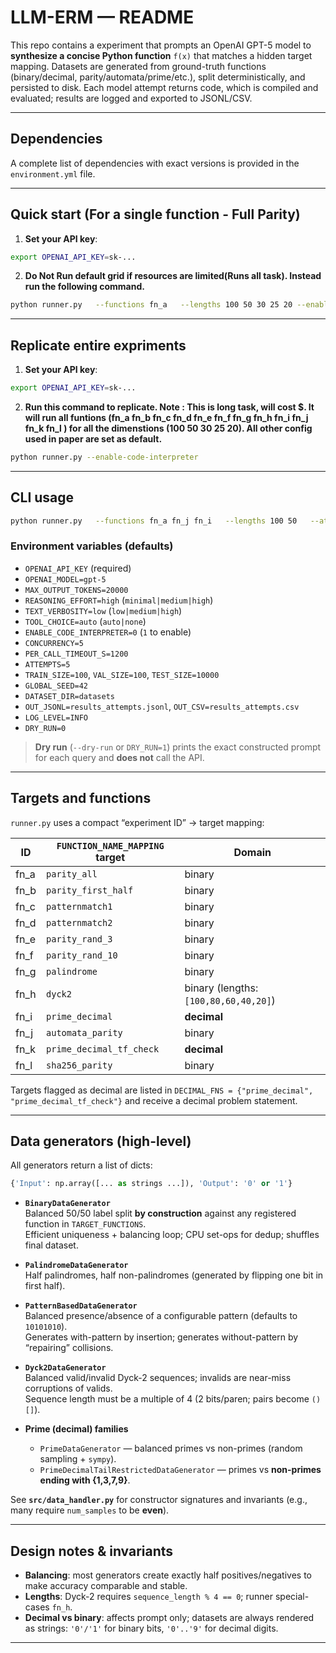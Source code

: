 # LLM-ERM — README

This repo contains a experiment that prompts an OpenAI GPT-5 model to **synthesize a concise Python function** `f(x)` that matches a hidden target mapping. Datasets are generated from ground-truth functions (binary/decimal, parity/automata/prime/etc.), split deterministically, and persisted to disk. Each model attempt returns code, which is compiled and evaluated; results are logged and exported to JSONL/CSV.

---

## Dependencies

A complete list of dependencies with exact versions is provided in the `environment.yml` file.

---

## Quick start (For a single function - Full Parity)

1) **Set your API key**:

```bash
export OPENAI_API_KEY=sk-...
```

2) **Do Not Run default grid if resources are limited(Runs all task). Instead run the following command.** 

```bash
python runner.py   --functions fn_a   --lengths 100 50 30 25 20 --enable-code-interpreter
```

---

## Replicate entire expriments

1) **Set your API key**:

```bash
export OPENAI_API_KEY=sk-...
```

2) **Run this command to replicate. Note : This is long task, will cost $. It will run all funtions (fn_a fn_b fn_c fn_d fn_e fn_f fn_g fn_h fn_i fn_j fn_k fn_l ) for all the dimenstions (100 50 30 25 20). All other config used in paper are set as default.** 

```bash
python runner.py --enable-code-interpreter
```
---

## CLI usage

```bash
python runner.py   --functions fn_a fn_j fn_i   --lengths 100 50   --attempts 8   --model gpt-5   --max-output-tokens 20000   --concurrency 5   --timeout 1200   --enable-code-interpreter   --verbosity low   --reasoning-effort high   --train-size 100 --val-size 100 --test-size 10000   --seed 42   --dataset-dir datasets   --out-jsonl results_attempts.jsonl   --out-csv results_attempts.csv
```

### Environment variables (defaults)

- `OPENAI_API_KEY` (required)
- `OPENAI_MODEL=gpt-5`
- `MAX_OUTPUT_TOKENS=20000`
- `REASONING_EFFORT=high` (`minimal|medium|high`)
- `TEXT_VERBOSITY=low` (`low|medium|high`)
- `TOOL_CHOICE=auto` (`auto|none`)
- `ENABLE_CODE_INTERPRETER=0` (`1` to enable)
- `CONCURRENCY=5`
- `PER_CALL_TIMEOUT_S=1200`
- `ATTEMPTS=5`
- `TRAIN_SIZE=100`, `VAL_SIZE=100`, `TEST_SIZE=10000`
- `GLOBAL_SEED=42`
- `DATASET_DIR=datasets`
- `OUT_JSONL=results_attempts.jsonl`, `OUT_CSV=results_attempts.csv`
- `LOG_LEVEL=INFO`
- `DRY_RUN=0`

> **Dry run** (`--dry-run` or `DRY_RUN=1`) prints the exact constructed prompt for each query and **does not** call the API.

---

## Targets and functions

`runner.py` uses a compact “experiment ID” → target mapping:

| ID   | `FUNCTION_NAME_MAPPING` target | Domain |
|------|-------------------------------|--------|
| fn_a | `parity_all`                  | binary |
| fn_b | `parity_first_half`           | binary |
| fn_c | `patternmatch1`               | binary |
| fn_d | `patternmatch2`               | binary |
| fn_e | `parity_rand_3`               | binary |
| fn_f | `parity_rand_10`              | binary |
| fn_g | `palindrome`                  | binary |
| fn_h | `dyck2`                       | binary (lengths: `[100,80,60,40,20]`) |
| fn_i | `prime_decimal`               | **decimal** |
| fn_j | `automata_parity`             | binary |
| fn_k | `prime_decimal_tf_check`      | **decimal** |
| fn_l | `sha256_parity`               | binary |

Targets flagged as decimal are listed in `DECIMAL_FNS = {"prime_decimal", "prime_decimal_tf_check"}` and receive a decimal problem statement.

---

## Data generators (high-level)

All generators return a list of dicts:
```python
{'Input': np.array([... as strings ...]), 'Output': '0' or '1'}
```

- **`BinaryDataGenerator`**  
  Balanced 50/50 label split **by construction** against any registered function in `TARGET_FUNCTIONS`.  
  Efficient uniqueness + balancing loop; CPU set-ops for dedup; shuffles final dataset.

- **`PalindromeDataGenerator`**  
  Half palindromes, half non-palindromes (generated by flipping one bit in first half).

- **`PatternBasedDataGenerator`**  
  Balanced presence/absence of a configurable pattern (defaults to `10101010`).  
  Generates with-pattern by insertion; generates without-pattern by “repairing” collisions.

- **`Dyck2DataGenerator`**  
  Balanced valid/invalid Dyck-2 sequences; invalids are near-miss corruptions of valids.  
  Sequence length must be a multiple of 4 (2 bits/paren; pairs become `()[]`).

- **Prime (decimal) families**  
  - `PrimeDataGenerator` — balanced primes vs non-primes (random sampling + `sympy`).  
  - `PrimeDecimalTailRestrictedDataGenerator` — primes vs **non-primes ending with {1,3,7,9}**.  

See **`src/data_handler.py`** for constructor signatures and invariants (e.g., many require `num_samples` to be **even**).

---

## Design notes & invariants

- **Balancing**: most generators create exactly half positives/negatives to make accuracy comparable and stable.
- **Lengths**: Dyck-2 requires `sequence_length % 4 == 0`; runner special-cases `fn_h`.
- **Decimal vs binary**: affects prompt only; datasets are always rendered as strings: `'0'/'1'` for binary bits, `'0'..'9'` for decimal digits.

---
